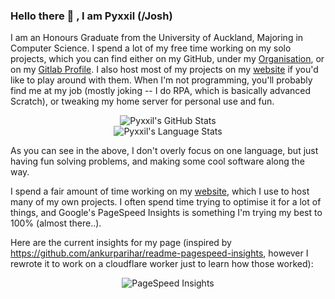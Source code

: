 ### Hello there 👋 <!--, General Kenobi -->, I am Pyxxil (/Josh)

I am an Honours Graduate from the University of Auckland, Majoring in Computer Science. I spend a lot of my free time working on my solo projects, which you can find either on my GitHub, under my [Organisation](https://github.com/Pyxxilated-Studios), or on my [Gitlab Profile](https://gitlab.com/Pyxxil). I also host most of my projects on my [website](https://www.pyxxilated.studio) if you'd like to play around with them. When I'm not programming, you'll probably find me at my job (mostly joking -- I do RPA, which is basically advanced Scratch), or tweaking my home server for personal use and fun.

<p align="center">
  <img src="https://github-readme-stats.vercel.app/api?username=pyxxil&show_icons=true&theme=radical" alt="Pyxxil's GitHub Stats" />
  <br />
  <img src="https://github-readme-stats.vercel.app/api/top-langs/?username=pyxxil&layout=compact&theme=radical" alt="Pyxxil's Language Stats" />
</p>

As you can see in the above, I don't overly focus on one language, but just having fun solving problems, and making some cool software along the way.

I spend a fair amount of time working on my [website](https://www.pyxxilated.studio), which I use to host many of my own projects. I often spend time trying to optimise it for a lot of things, and Google's PageSpeed Insights is something I'm trying my best to 100% (almost there..).

Here are the current insights for my page (inspired by https://github.com/ankurparihar/readme-pagespeed-insights, however I rewrote it to work on a cloudflare worker just to learn how those worked):

<p align="center">
  <image src="https://insights.pyxxilated.studio/?site=https://www.pyxxilated.studio" alt="PageSpeed Insights"/>
</p>
